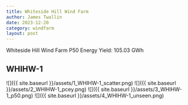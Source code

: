 ```yaml
---
title: Whiteside Hill Wind Farm
author: James Twallin
date: 2023-12-20
category: windfarm
layout: post
---
```

Whiteside Hill Wind Farm P50 Energy Yield: 105.03 GWh

WHIHW-1
-------------
![]({{ site.baseurl }}/assets/1_WHIHW-1_scatter.png)
![]({{ site.baseurl }}/assets/2_WHIHW-1_pcey.png)
![]({{ site.baseurl }}/assets/3_WHIHW-1_p50.png)
![]({{ site.baseurl }}/assets/4_WHIHW-1_unseen.png)

